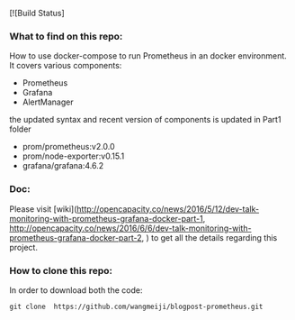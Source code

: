 [![Build Status]

### What to find on this repo:   

How to use docker-compose to run Prometheus in an docker environment. It covers various components:
- Prometheus 
- Grafana 
- AlertManager

the updated syntax and recent version of components is updated in Part1 folder 
- prom/prometheus:v2.0.0
- prom/node-exporter:v0.15.1
- grafana/grafana:4.6.2

### Doc: 
Please visit [wiki](http://opencapacity.co/news/2016/5/12/dev-talk-monitoring-with-prometheus-grafana-docker-part-1, http://opencapacity.co/news/2016/6/6/dev-talk-monitoring-with-prometheus-grafana-docker-part-2, ) to get all the details regarding this project.  


### How to clone this repo:
In order to download both the code: 
```
git clone  https://github.com/wangmeiji/blogpost-prometheus.git
```
